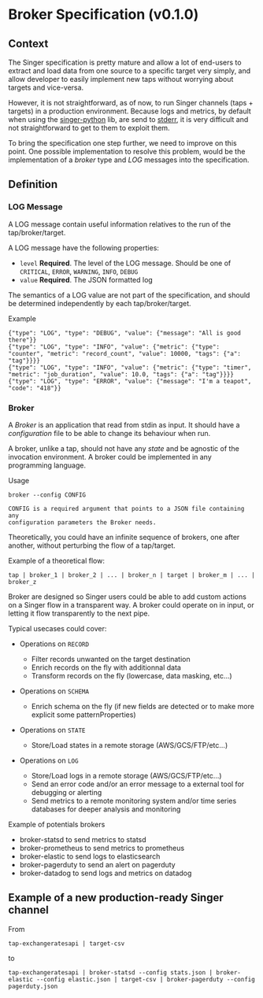 # Broker Specification (v0.1.0)

## Context

The Singer specification is pretty mature and allow a lot of 
end-users to extract and load data from one source to a 
specific target very simply, and allow developer to easily
implement new taps without worrying about targets and vice-versa.

However, it is not straightforward, as of now, to run Singer channels (taps + targets)
in a production environment.
Because logs and metrics, by default when using the [singer-python](https://github.com/singer-io/singer-python) lib, 
are send to [stderr](https://github.com/singer-io/singer-python/blob/master/singer/logging.conf#L12), it is very difficult
and not straightforward to get to them to exploit them.

To bring the specification one step further, we need to improve on this point.
One possible implementation to resolve this problem, would be the implementation of a *broker* type and *LOG* messages into the specification.

## Definition

### LOG Message

A LOG message contain useful information relatives to the run of the tap/broker/target.


A LOG message have the following properties:

- `level` **Required**. The level of the LOG message. Should be one of `CRITICAL`, `ERROR`, `WARNING`, `INFO`, `DEBUG`
- `value` **Required**. The JSON formatted log

The semantics of a LOG value are not part of the specification,
and should be determined independently by each tap/broker/target.


Example
```
{"type": "LOG", "type": "DEBUG", "value": {"message": "All is good there"}}
{"type": "LOG", "type": "INFO", "value": {"metric": {"type": "counter", "metric": "record_count", "value": 10000, "tags": {"a": "tag"}}}}
{"type": "LOG", "type": "INFO", "value": {"metric": {"type": "timer", "metric": "job_duration", "value": 10.0, "tags": {"a": "tag"}}}}
{"type": "LOG", "type": "ERROR", "value": {"message": "I'm a teapot", "code": "418"}}
```

### Broker

A *Broker* is an application that read from stdin as input.
It should have a *configuration* file to be able to change
its behaviour when run.

A broker, unlike a tap, should not have any *state* and be agnostic
of the invocation environment.
A broker could be implemented in any programming language.

Usage
```
broker --config CONFIG

CONFIG is a required argument that points to a JSON file containing any
configuration parameters the Broker needs.
```

Theoretically, you could have an infinite sequence of brokers,
one after another, without perturbing the flow of a tap/target.

Example of a theoretical flow:
```
tap | broker_1 | broker_2 | ... | broker_n | target | broker_m | ... | broker_z
```

Broker are designed so Singer users could be able to add custom actions
on a Singer flow in a transparent way.
A broker could operate on in input, or letting it flow transparently to the next pipe.

Typical usecases could cover:

* Operations on `RECORD`
  * Filter records unwanted on the target destination
  * Enrich records on the fly with additionnal data
  * Transform records on the fly (lowercase, data masking, etc...)

* Operations on `SCHEMA`
  * Enrich schema on the fly (if new fields are detected or to make more explicit some patternProperties)

* Operations on `STATE`
  * Store/Load states in a remote storage (AWS/GCS/FTP/etc...)

* Operations on `LOG`
  * Store/Load  logs in a remote storage (AWS/GCS/FTP/etc...)
  * Send an error code and/or an error message to a external tool for debugging or alerting
  * Send metrics to a remote monitoring system and/or time series databases for deeper analysis and monitoring

Example of potentials brokers
* broker-statsd to send metrics to statsd
* broker-prometheus to send metrics to prometheus
* broker-elastic to send logs to elasticsearch
* broker-pagerduty to send an alert on pagerduty 
* broker-datadog to send logs and metrics on datadog

## Example of a new production-ready Singer channel

From 
```
tap-exchangeratesapi | target-csv
```

to

```
tap-exchangeratesapi | broker-statsd --config stats.json | broker-elastic --config elastic.json | target-csv | broker-pagerduty --config pagerduty.json
```

